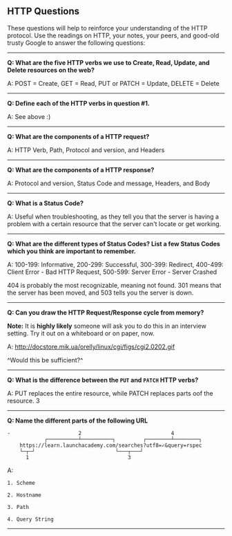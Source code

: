 ## HTTP Questions

These questions will help to reinforce your understanding of the HTTP protocol. Use the readings on HTTP, your notes, your peers, and good-old trusty Google to answer the following questions:

* * *
**Q: What are the five HTTP verbs we use to Create, Read, Update, and Delete resources on the web?**

A: POST = Create, GET = Read, PUT or PATCH = Update, DELETE = Delete  

* * *
**Q: Define each of the HTTP verbs in question #1.**

A: See above :)

* * *
**Q: What are the components of a HTTP request?**

A: HTTP Verb, Path, Protocol and version, and Headers

* * *
**Q: What are the components of a HTTP response?**

A: Protocol and version, Status Code and message, Headers, and Body

* * *
**Q: What is a Status Code?**

A: Useful when troubleshooting, as they tell you that the server is having a problem with a certain resource that the server can't locate or get working.

* * *
**Q: What are the different types of Status Codes? List a few Status Codes which you think are important to remember.**

A: 100-199: Informative, 200-299: Successful, 300-399: Redirect, 400-499: Client Error - Bad HTTP Request, 500-599: Server Error - Server Crashed

404 is probably the most recognizable, meaning not found. 301 means that the server has been moved, and 503 tells you the server is down.

* * *
**Q: Can you draw the HTTP Request/Response cycle from memory?**

**Note:** It is **highly likely** someone will ask you to do this in an interview setting. Try it out on a whiteboard or on paper, now.

A: http://docstore.mik.ua/orelly/linux/cgi/figs/cgi2.0202.gif

^Would this be sufficient?^



* * *
**Q: What is the difference between the `PUT` and `PATCH` HTTP verbs?**

A: PUT replaces the entire resource, while PATCH replaces parts oof the resource. 3

* * *
**Q: Name the different parts of the following URL**

```
-                      2                             4
            ┌──────────┴──────────┐         ┌────────┴────────┐
    https://learn.launchacademy.com/searches?utf8=✓&query=rspec
    └─┬─┘                          └───┬───┘
      1                                3
```

A:

    1. Scheme

    2. Hostname

    3. Path

    4. Query String 

* * *
